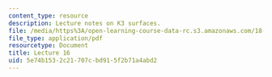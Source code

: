 ```yaml
---
content_type: resource
description: Lecture notes on K3 surfaces.
file: /media/https%3A/open-learning-course-data-rc.s3.amazonaws.com/18-727-topics-in-algebraic-geometry-algebraic-surfaces-spring-2008/5e74b1532c21707cbd915f2b71a4abd2_lect16.pdf
file_type: application/pdf
resourcetype: Document
title: Lecture 16
uid: 5e74b153-2c21-707c-bd91-5f2b71a4abd2
---
```

